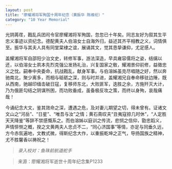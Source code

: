 ```yaml
---
layout: post
title: "廖耀湘将军殉国十周年纪念（黄振华 陈维纶）"
category: "10 Year Memorial"
---
```


光阴苒荏，戡乱兵团司令官廖耀湘将军殉国，忽忽已十年矣。同志友好为叙其生平忠义事迹以资纪念。德配黄夫人伯溶女士自海外归，益述其齐平相教之义，词情俱至。振华与其夫人具有同堂棠棣之谊，展诵其文，觉其恳挚谦抑，尤足感人。

盖耀湘将军自邵阳少治文史，转修军事，游法深造，早具雍容儒将之姿，结缡以还，以伯溶女士夙本先烈克强公发扬礼治，兴复国家之敎，耀湘景仰前修，益徵忠义之忱。嗣奉中央委命，抗战戡乱，献身军事。与伯溶姊虽克尽唱随之好，然以奔驰南北，聚少离多，而相与砥砺之深，则与时并进，盖耀湘兄自奉命移驻边陲，既从西南，驰越印缅击破日寇，复移师东北，大败匪军，迭胜之余，方施歼灭大计，乃为俄匪勾结之阴谋所困，而功败垂成，虽备极反攻之策，而终以身殉，哀哉痛哉！

今诵纪念大文，鉴其效命之深，遭遇之危，及对妻儿期望之切，得未曾有。证诸文文山之“河岳”、“日星”、“唯吾与汝”之情；黄石斋叹夫“丑夷寇掠几时休”，“人定胜天天降鉴”等辞不禁感慨系之。而伯溶姊以庭训之传流，悲悯之信仰，勖忠蹈义，声情悱恻之概，揆之文黄两夫人忠贞不二，“同心济国事”等情，亦足与同垂久远，方今赤氛遍地，文教式微，得斯纪念大作，以重振乾坤之正气，导扬国族之精神，尤不胜馨香以祷祝之！

> *录入校对：鱼珠前航道舵手*


> 来源：廖耀湘将军逝世十周年纪念集P1233